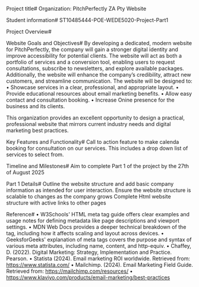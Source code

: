 Project title# Organization: PitchPerfectly ZA Pty Website

 Student information# ST10485444-POE-WEDE5020-Project-Part1
 
 Project Overview#

 
 Website Goals and Objectives#
 By developing a dedicated, modern website for PitchPerfectly, the company will gain a stronger digital identity and improve accessibility for potential clients. The website will act as both a portfolio of services and a conversion tool, enabling users to request consultations, subscribe to newsletters, and explore available packages. Additionally, the website will enhance the company’s credibility, attract new customers, and streamline communication. 
The website will be designed to: 
•	Showcase services in a clear, professional, and appropriate layout. 
•	Provide educational resources about email marketing benefits. 
•	Allow easy contact and consultation booking. 
• Increase Onine presence for the business and its clients.

This organization provides an excellent opportunity to design a practical, professional website that mirrors current industry needs and digital marketing best practices.

Key Features and Functionality#
Call to action feature to make calenda booking for consultation on our services. 
This includes a drop down list of services to select from. 

Timeline and Milestones#
Aim to complete Part 1 of the project by the 27th of August 2025

Part 1 Details#
Outline the website structure and add basic company information as intended for user interaction. 
Ensure the website structure is scalable to changes as the company grows 
Complete Html website structure with active links to other pages

Reference#
•	W3Schools' HTML meta tag guide offers clear examples and usage notes for defining metadata like page descriptions and viewport settings.
•	MDN Web Docs provides a deeper technical breakdown of the tag, including how it affects scaling and layout across devices.
•	GeeksforGeeks' explanation of meta tags covers the purpose and syntax of various meta attributes, including name, content, and http-equiv.
•	Chaffey, D. (2022). Digital Marketing: Strategy, Implementation and Practice. Pearson.
•	Statista (2024). Email marketing ROI worldwide. Retrieved from: https://www.statista.com/
•	Mailchimp. (2024). Email Marketing Field Guide. Retrieved from: https://mailchimp.com/resources/
• https://www.klaviyo.com/products/email-marketing/best-practices

